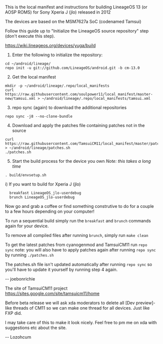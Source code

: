 This is the local manifest and instructions for building LineageOS 13 (or AOSP ROMS) for Sony Xperia J (jlo) released in 2012

The devices are based on the MSM7627a SoC (codenamed Tamsui)

Follow this guide up to "Initialize the LineageOS source repository" step (don't execute this step).

https://wiki.lineageos.org/devices/yuga/build

1) Enter the following to initialize the repository:
```
cd ~/android/lineage/
repo init -u git://github.com/LineageOS/android.git -b cm-13.0
```

2) Get the local manifest
```
mkdir -p ~/android/lineage/.repo/local_manifests
curl https://raw.githubusercontent.com/soulpower11/local_manifest/master-new/tamsui.xml > ~/android/lineage/.repo/local_manifests/tamsui.xml
```

3) repo sync (again) to download the additional repositories
```
repo sync -j8 --no-clone-bundle
```

4) Download and apply the patches file containing patches not in the source
```
curl https://raw.githubusercontent.com/TamsuiCM11/local_manifest/master/patches.sh > ~/android/lineage/patches.sh
./patches.sh
```

5) Start the build process for the device you own
*Note: this takes a long time*
```
. build/envsetup.sh
```
  i) If you want to build for Xperia J (jlo)
```
  breakfast LineageOS_jlo-userdebug
  brunch LineageOS_jlo-userdebug
```
  
Now go and grab a coffee or find something construtive to do for a couple to a few hours depending on your computer! 

To run a sequential build simply run the ```breakfast``` and ```brunch``` commands again for your device.

To remove all compiled files after running ```brunch```, simply run ```make clean```

To get the latest patches from cyanogenmod and TamsuiCM11 run ```repo sync```
note: you will also have to apply patches again after running ```repo sync``` by running ```./patches.sh```

The patches.sh file isn't updated automatically after running ```repo sync``` so you'll have to update it yourself by running step 4 again. 

-- joebonrichie

The site of TamsuiCM11 project https://sites.google.com/site/tamsuicm11/home

Before beta release we will ask xda moderators to delete all [Dev preview]-like threads of CM11
so we can make one thread for all devices. Just like FXP did.

I may take care of this to make it look nicely. Feel free to pm me on xda with suggestions etc about the site.

-- Lozohcum
